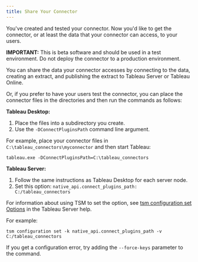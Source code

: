 ```yaml
---
title: Share Your Connector
---
```


You've created and tested your connector.
Now you'd like to get the connector, or at least the data that your connector can access, to your users.

**IMPORTANT:** This is beta software and should be used in a test environment.
Do not deploy the connector to a production environment.

You can share the data your connector accesses by connecting to the data, creating an extract, and publishing the extract to Tableau Server or Tableau Online.

Or, if you prefer to have your users test the connector, you can place the connector files in the directories and then run the commands as follows:

**Tableau Desktop:** 

1. Place the files into a subdirectory you create.
1. Use the `-DConnectPluginsPath` command line argument.  

For example, place your connector files in `C:\tableau_connectors\myconnector` and then start Tableau:

```
tableau.exe -DConnectPluginsPath=C:\tableau_connectors
```

**Tableau Server:** 

1. Follow the same instructions as Tableau Desktop for each server node.
1. Set this option: `native_api.connect_plugins_path: C:/tableau_connectors`

For information about using TSM to set the option, see [tsm configuration set Options](https://onlinehelp.tableau.com/current/server-linux/en-us/cli_configuration-set_tsm.htm) in the Tableau Server help.

For example:

```
tsm configuration set -k native_api.connect_plugins_path -v C:/tableau_connectors 
```

If you get a configuration error, try adding the `--force-keys` parameter to the command.
